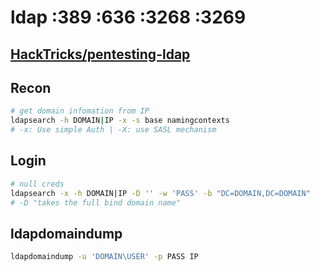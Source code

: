 # ldap :389 :636 :3268 :3269

## [HackTricks/pentesting-ldap](https://book.hacktricks.xyz/pentesting/pentesting-ldap)

## Recon

```bash
# get domain infomation from IP
ldapsearch -h DOMAIN|IP -x -s base namingcontexts
# -x: Use simple Auth | -X: use SASL mechanism
```

## Login

```bash
# null creds
ldapsearch -x -h DOMAIN|IP -D '' -w 'PASS' -b "DC=DOMAIN,DC=DOMAIN"
# -D "takes the full bind domain name"
```

## ldapdomaindump

```bash
ldapdomaindump -u 'DOMAIN\USER' -p PASS IP
```
